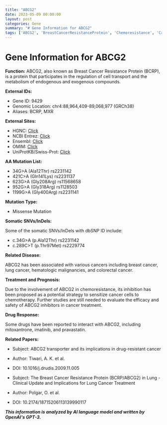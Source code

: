 ```yaml
---
title: "ABCG2"
date: 2023-05-09 00:00:00
layout: post
categories: Gene
summary: "# Gene Information for ABCG2"
tags: ['ABCG2', 'BreastCancerResistanceProtein', 'Chemoresistance', 'CancerTreatment', 'DrugResistance', 'MissenseMutation', 'SomaticSNVs', 'Inhibitors']
---
```


# Gene Information for ABCG2

**Function:** ABCG2, also known as Breast Cancer Resistance Protein (BCRP), is a protein that participates in the regulation of cell transport and the metabolism of endogenous and exogenous compounds.

**External IDs:**

- Gene ID: 9429
- Genomic Location: chr4:88,964,409-89,068,977 (GRCh38)
- Aliases: BCRP, MXR

**External Sites:**

- HGNC: [Click](https://www.genenames.org/data/gene-symbol-report/#!/hgnc_id/HGNC:60)
- NCBI Entrez: [Click](https://www.ncbi.nlm.nih.gov/gene/9429)
- Ensembl: [Click](https://www.ensembl.org/Homo_sapiens/Gene/Summary?db=core;g=ENSG00000118777;r=4:89099223-89224586)
- OMIM: [Click](https://omim.org/entry/603756)
- UniProtKB/Swiss-Prot: [Click](https://www.uniprot.org/uniprot/Q9UNQ0)


**AA Mutation List:**

- 34G>A (Ala12Thr) rs2231142
- 421C>A (Gln141Lys) rs2231137
- 623G>A (Gly208Arg) rs11568658
- 952G>A (Gly318Arg) rs1128503
- 1199G>A (Gly400Arg) rs2231141

**Mutation Type:**

- Missense Mutation

**Somatic SNVs/InDels:**

Some of the somatic SNVs/InDels with dbSNP ID include:

- c.34G>A (p.Ala12Thr) rs2231142
- c.289C>T (p.Thr97Met) rs2229774

**Related Disease:**

ABCG2 has been associated with various cancers including breast cancer, lung cancer, hematologic malignancies, and colorectal cancer.

**Treatment and Prognosis:**

Due to the involvement of ABCG2 in chemoresistance, its inhibition has been proposed as a potential strategy to sensitize cancer cells to chemotherapy. Further studies are still needed to evaluate the efficacy and safety of ABCG2 inhibitors in cancer treatment.

**Drug Response:**

Some drugs have been reported to interact with ABCG2, including mitoxantrone, imatinib, and pravastatin.

**Related Papers:**

- Subject: ABCG2 transporter and its implications in drug-resistant cancer
- Author: Tiwari, A. K. et al.
- DOI: 10.1016/j.drudis.2009.11.005

- Subject: The Breast Cancer Resistance Protein (BCRP/ABCG2) in Lung - Clinical Update and Implications for Lung Cancer Treatment
- Author: Polgar, O. et al.
- DOI: 10.2174/18715206113139990117

**_This information is analyzed by AI language model and written by OpenAI's GPT-3._**